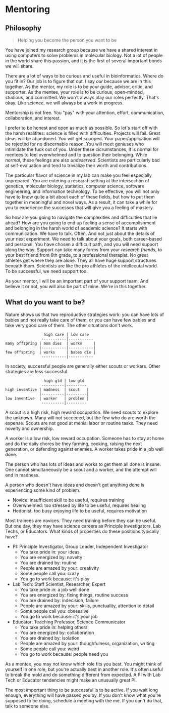 Mentoring
=========

## Philosophy ##

> Helping you become the person you want to be

You have joined my research group because we have a shared interest in using
computers to solve problems in molecular biology. Not a lot of people in the
world share this passion, and it is the first of several important bonds we
will share.

There are a lot of ways to be curious and useful in bioinformatics. Where do
you fit in? Our job is to figure that out. I say _our_ because we are in this
together. As the mentor, my role is to be your guide, advisor, critic, and
supporter. As the mentee, your role is to be curious, open-minded, studious,
and committed. We won't always play our roles perfectly. That's okay. Like
science, we will always be a work in progress.

Mentorship is not free. You "pay" with your attention, effort, communication,
collaboration, and interest.

I prefer to be honest and open as much as possible. So let's start off with the
harsh realitites: science is filled with difficulties. Projects will fail.
Great ideas will be abandoned. You will get scooped. Your paper/application
will be rejected for no discernable reason. You will meet geniuses who
intimidate the fuck out of you. Under these cicrumstances, it is normal for
mentees to feel overwhelmed and to question their belonging. While _normal_,
these feelings are also _undeserved_. Scientists are particularly bad at
self-evaluation and tend to trivialize their worth and contributions.

The particular flavor of science in my lab can make you feel especially
unprepared. You are entering a research setting at the intersection of
genetics, molecular biology, statistics, computer science, software
engineering, and information technology. To be effective, you will not only
have to know quite a bit about each of these fields, but how to put them
together in meaningful and novel ways. As a result, it can take a while for you
to experience the successes that will give you a feeling of mastery.

So how are you going to navigate the complexities and difficulties that lie
ahead? How are you going to end up feeling a sense of accomplishment and
belonging in the harsh world of academic science? It starts with communication.
We have to talk. Often. And not just about the details of your next experiment.
We need to talk about your goals, both career-based and personal. You have
chosen a difficult path, and you will need support along the way. Support can
take many forms from your _research friends_, to your best friend from 6th
grade, to a professional therapist. No great athletes get where they are alone.
They all have huge support structures beneath them. Scientists are like the pro
athletes of the intellecutal world. To be successful, we need support too.

As your mentor, I will be an important part of your support team. And believe
it or not, you will also be part of mine. We're in this together.

## What do you want to be? ##

Nature shows us that two reproductive strategies work: you can have lots of
babies and not really take care of them, or you can have few babies and take
very good care of them. The other situations don't work.

```
                 high care | low care
                -----------|-----------
many offspring | mom dies  | works     |
               |-----------|-----------|
few offspring  | works     | babes die |
                -----------|-----------
```

In society, successful people are generally either scouts or workers. Other
strategies are less successful.

```
                 high gtd | low gtd
                ----------|---------
high inventive | madness  | scout   |
               |----------|---------|
low inventive  | worker   | problem |
                ----------|---------
```

A scout is a high risk, high reward occupation. We need scouts to explore the
unknown. Many will not succeeed, but the few who do are worth the expense.
Scouts are not good at menial labor or routine tasks. They need novelty and
ownership.

A worker is a low risk, low reward occupation. Someone has to stay at home and
do the daily chores be they farming, cooking, raising the next generation, or
defending against enemies. A worker takes pride in a job well done.

The person who has lots of ideas and works to get them all done is insane. One
cannot simultaneously be a scout and a worker, and the attempt will end in
madness.

A person who doesn't have ideas and doesn't get anything done is experiencing
some kind of problem.

- Novice: insufficient skill to be useful, requires training
- Overwhelmed: too stressed by life to be useful, requires healing
- Hedonist: too busy enjoying life to be useful, requires motivation

Most trainees are novices. They need training before they can be useful. But
one day, they may have science careers as Principle Investigators, Lab Techs,
or Educators. What kinds of properties do these positions typically have?

- PI: Principle Investigator, Group Leader, Independent Investigator
	- You take pride in: your ideas
	- You are energized by: novelty
	- You are drained by: routine
	- People are amazed by your: creativity
	- Some people call you: crazy
	- You go to work because: it's play
- Lab Tech: Staff Scientist, Researcher, Expert
	- You take pride in: a job well done
	- You are energized by: fixing things, routine success
	- You are drained by: indecision, failure
	- People are amazed by your: skills, punctuality, attention to detail
	- Some people call you: obsessive
	- You go to work because: it's your job
- Educator: Teaching Professor, Science Communicator
	- You take pride in: helping others
	- You are energized by: collaboration
	- You are drained by: isolation
	- People are amazed by your: thoughfulness, organization, writing
	- Some people call you: weird
	- You go to work because: people need you


As a mentee, you may not know which role fits you best. You might think of
yourself in one role, but you're actually best in another role. It's often
useful to break the mold and do something different from expected. A PI with
Lab Tech or Educator tendencies might make an unusually great PI.

The most important thing to be successful is to be active. If you wait long
enough, everything will have passed you by. If you don't know what you're
supposed to be doing, schedule a meeting with the me. If you can't do that,
talk to someone else. 
